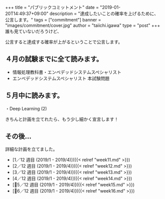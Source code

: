 +++
title = "パブリックコミットメント"
date = "2019-01-20T14:49:37+09:00"
description = "達成したいことの確率を上げるために、公言します。"
tags = ["commitment"]
banner = "images/commitment/cover.jpg"
author = "taiichi.igawa"
type = "post"
+++
誰も見ていないだろうけど、

公言すると達成する確率が上がるということで公言します。
<!--more-->
## ４月の試験までに全て読みます。

* 情報処理教科書・エンベデッドシステムスペシャリスト 
* エンベデッドシステムスペシャリスト 本試験問題

## ５月中に読みます。
・Deep Learning (2) 

きちんと計画を立てれたら、もう少し細かく宣言します！

## その後...

詳細な計画を立てました。 

* [1／12 週目 (2019/1 - 2019/4)]({{< relref "week11.md" >}})
* [2／12 週目 (2019/1 - 2019/4)]({{< relref "week12.md" >}})
* [3／12 週目 (2019/1 - 2019/4)]({{< relref "week13.md" >}})
* [4／12 週目 (2019/1 - 2019/4)]({{< relref "week14.md" >}})
* [5／12 週目 (2019/1 - 2019/4)]({{< relref "week15.md" >}})
* [6／12 週目 (2019/1 - 2019/4)]({{< relref "week16.md" >}})
